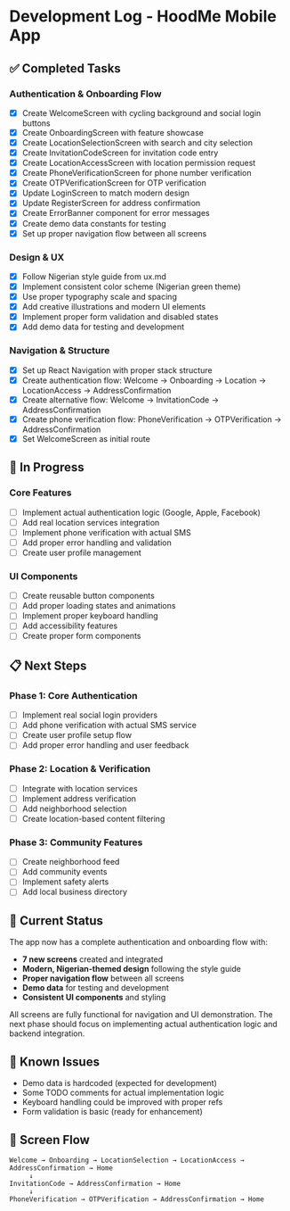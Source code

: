 # Development Log - HoodMe Mobile App

## ✅ Completed Tasks

### Authentication & Onboarding Flow
- [x] Create WelcomeScreen with cycling background and social login buttons
- [x] Create OnboardingScreen with feature showcase
- [x] Create LocationSelectionScreen with search and city selection
- [x] Create InvitationCodeScreen for invitation code entry
- [x] Create LocationAccessScreen with location permission request
- [x] Create PhoneVerificationScreen for phone number verification
- [x] Create OTPVerificationScreen for OTP verification
- [x] Update LoginScreen to match modern design
- [x] Update RegisterScreen for address confirmation
- [x] Create ErrorBanner component for error messages
- [x] Create demo data constants for testing
- [x] Set up proper navigation flow between all screens

### Design & UX
- [x] Follow Nigerian style guide from ux.md
- [x] Implement consistent color scheme (Nigerian green theme)
- [x] Use proper typography scale and spacing
- [x] Add creative illustrations and modern UI elements
- [x] Implement proper form validation and disabled states
- [x] Add demo data for testing and development

### Navigation & Structure
- [x] Set up React Navigation with proper stack structure
- [x] Create authentication flow: Welcome → Onboarding → Location → LocationAccess → AddressConfirmation
- [x] Create alternative flow: Welcome → InvitationCode → AddressConfirmation
- [x] Create phone verification flow: PhoneVerification → OTPVerification → AddressConfirmation
- [x] Set WelcomeScreen as initial route

## 🔄 In Progress

### Core Features
- [ ] Implement actual authentication logic (Google, Apple, Facebook)
- [ ] Add real location services integration
- [ ] Implement phone verification with actual SMS
- [ ] Add proper error handling and validation
- [ ] Create user profile management

### UI Components
- [ ] Create reusable button components
- [ ] Add proper loading states and animations
- [ ] Implement proper keyboard handling
- [ ] Add accessibility features
- [ ] Create proper form components

## 📋 Next Steps

### Phase 1: Core Authentication
- [ ] Implement real social login providers
- [ ] Add phone verification with actual SMS service
- [ ] Create user profile setup flow
- [ ] Add proper error handling and user feedback

### Phase 2: Location & Verification
- [ ] Integrate with location services
- [ ] Implement address verification
- [ ] Add neighborhood selection
- [ ] Create location-based content filtering

### Phase 3: Community Features
- [ ] Create neighborhood feed
- [ ] Add community events
- [ ] Implement safety alerts
- [ ] Add local business directory

## 🎯 Current Status

The app now has a complete authentication and onboarding flow with:
- **7 new screens** created and integrated
- **Modern, Nigerian-themed design** following the style guide
- **Proper navigation flow** between all screens
- **Demo data** for testing and development
- **Consistent UI components** and styling

All screens are fully functional for navigation and UI demonstration. The next phase should focus on implementing actual authentication logic and backend integration.

## 🐛 Known Issues

- Demo data is hardcoded (expected for development)
- Some TODO comments for actual implementation logic
- Keyboard handling could be improved with proper refs
- Form validation is basic (ready for enhancement)

## 📱 Screen Flow

```
Welcome → Onboarding → LocationSelection → LocationAccess → AddressConfirmation → Home
     ↓
InvitationCode → AddressConfirmation → Home
     ↓
PhoneVerification → OTPVerification → AddressConfirmation → Home
```
